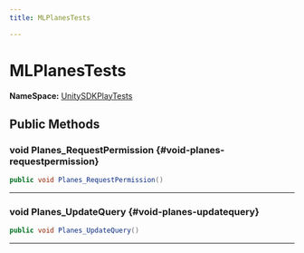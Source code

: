 ```yaml
---
title: MLPlanesTests

---
```


# MLPlanesTests



**NameSpace:** 
[UnitySDKPlayTests](/versioned_docs/version-22-May-2023/unity-api/api/UnitySDKPlayTests/UnitySDKPlayTests.md) 








## Public Methods

### void Planes_RequestPermission {#void-planes-requestpermission}

```csharp
public void Planes_RequestPermission()
```






-----------

### void Planes_UpdateQuery {#void-planes-updatequery}

```csharp
public void Planes_UpdateQuery()
```






-----------


